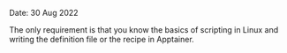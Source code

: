 Date: 30 Aug 2022

The only requirement is that you know the basics of scripting in Linux and writing the definition file or the recipe in Apptainer.
